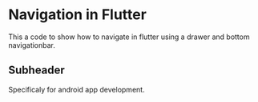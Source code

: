 # Navigation in Flutter
This a code to show how to navigate in flutter using a drawer and bottom navigationbar.

## Subheader


Specificaly for android app development.
